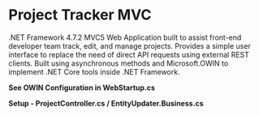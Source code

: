 # Project Tracker MVC

.NET Framework 4.7.2 MVC5 Web Application built to assist front-end developer team track, edit, and manage projects.
Provides a simple user interface to replace the need of direct API requests using external REST clients.
Built using asynchronous methods and Microsoft.OWIN to implement .NET Core tools inside .NET Framework.

**See OWIN Configuration in WebStartup.cs**

**Setup - ProjectController.cs / EntityUpdater.Business.cs**
